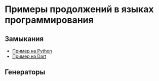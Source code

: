 # Примеры продолжений в языках программирования

## Замыкания
- [Пример на Python](./closures/Python/closure.py)
- [Пример на Dart](./closures/Dart/closure/bin/closure.dart)
## Генераторы
